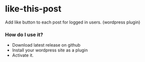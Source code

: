 # like-this-post

Add like button to each post for logged in users. (wordpress plugin)

### How do I use it?

- Download latest release on github
- Install your wordpress site as a plugin
- Activate it.
